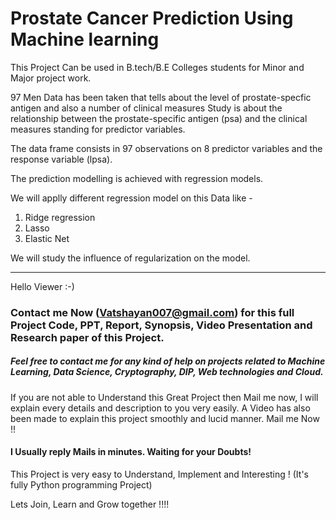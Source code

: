 # Prostate Cancer Prediction Using Machine learning 

This Project Can be used in B.tech/B.E Colleges students for Minor and Major project work. 

97 Men Data has been taken that tells about the level of prostate-specfic antigen and also a number of clinical measures 
Study is about the relationship between the prostate-specific antigen (psa) and the clinical measures standing for predictor variables. 

The data frame consists in 97 observations on 8 predictor variables and the response variable (lpsa).

The prediction modelling is achieved with regression models. 

We will applly different regression model on this Data like -

1. Ridge regression
2. Lasso
3. Elastic Net

We will study the influence of regularization on the model.

***********************************************************************************************************************************************************

Hello Viewer :-)

### Contact me Now (Vatshayan007@gmail.com) for this full Project Code, PPT, Report, Synopsis, Video Presentation and Research paper of this Project.
##### Feel free to contact me for any kind of help on projects related to Machine Learning, Data Science, Cryptography, DIP, Web technologies and Cloud.

If you are not able to Understand this Great Project then Mail me now, I will explain every details and description to you very easily. A Video has also been made to explain this project smoothly and lucid manner. Mail me Now !!

#### I Usually reply Mails in minutes. Waiting for your Doubts!

This Project is very easy to Understand, Implement and Interesting ! (It's fully Python programming Project)

Lets Join, Learn and Grow together !!!!
